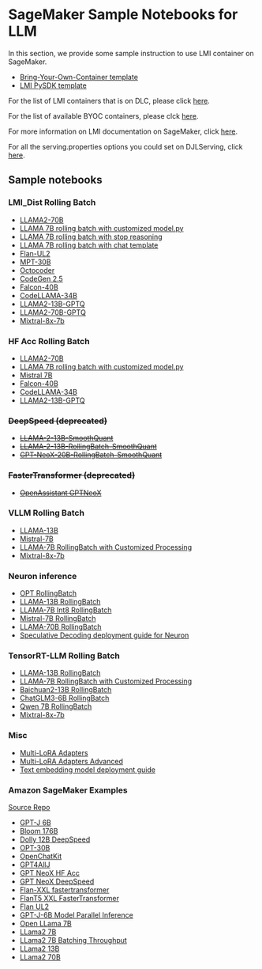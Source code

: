 # SageMaker Sample Notebooks for LLM

In this section, we provide some sample instruction to use LMI container on SageMaker.

- [Bring-Your-Own-Container template](BYOC_template_with_LMI_solution.ipynb)
- [LMI PySDK template](pysdk_template_with_LMI_solution.ipynb)

For the list of LMI containers that is on DLC, please
click [here](https://github.com/aws/deep-learning-containers/blob/master/available_images.md#large-model-inference-containers).

For the list of available BYOC containers, please
clck [here](https://hub.docker.com/r/deepjavalibrary/djl-serving/tags).

For more information on LMI documentation on SageMaker,
click [here](https://docs.aws.amazon.com/sagemaker/latest/dg/realtime-endpoints-large-model-inference.html).

For all the serving.properties options you could set on DJLServing,
click [here](https://docs.djl.ai/docs/serving/serving/docs/modes.html#servingproperties).

## Sample notebooks

### LMI_Dist Rolling Batch

- [LLAMA2-70B](sample-llm/rollingbatch_deploy_llama2_70b.ipynb)
- [LLAMA 7B rolling batch with customized model.py](sample-llm/rollingbatch_llama_7b_customized_preprocessing.ipynb)
- [LLAMA 7B rolling batch with stop reasoning](sample-llm/rollingbatch_llama_7b_stop_reason.ipynb)
- [LLAMA 7B rolling batch with chat template](sample-llm/rollingbatch_llama_7b_chat.ipynb)
- [Flan-UL2](sample-llm/rollingbatch_deploy_flan_ul2.ipynb)
- [MPT-30B](sample-llm/rollingbatch_deploy_mpt_30b.ipynb)
- [Octocoder](sample-llm/rollingbatch_deploy_octocoder_w_pagedattn.ipynb)
- [CodeGen 2.5](sample-llm/rollingbatch_deploy_codegen25_7b.ipynb)
- [Falcon-40B](sample-llm/rollingbatch_deploy_falcon_40b.ipynb)
- [CodeLLAMA-34B](sample-llm/rollingbatch_deploy_codellama_34b.ipynb)
- [LLAMA2-13B-GPTQ](sample-llm/rollingbatch_deploy_llama2-13b-gptq.ipynb)
- [LLAMA2-70B-GPTQ](sample-llm/rollingbatch_deploy_llama2-70b-gptq.ipynb)
- [Mixtral-8x-7b](sample-llm/rollingbatch_deploy_mixtral_8x7b.ipynb)

### HF Acc Rolling Batch

- [LLAMA2-70B](sample-llm/hf_acc_deploy_llama2_70b.ipynb)
- [LLAMA 7B rolling batch with customized model.py](sample-llm/hf_acc_deploy_llama_7b_customized_preprocessing.ipynb)
- [Mistral 7B](sample-llm/hf_acc_deploy_mistral_7b.ipynb)
- [Falcon-40B](sample-llm/hf_acc_deploy_falcon_40b.ipynb)
- [CodeLLAMA-34B](sample-llm/hf_acc_deploy_codellama_34b.ipynb)
- [LLAMA2-13B-GPTQ](sample-llm/hf_acc_deploy_llama2_13b_gptq.ipynb)

### <del>DeepSpeed (deprecated)</del>

- <del>[LLAMA-2-13B-SmoothQuant](sample-llm/deprecated/ds_deploy_llama2-13b-smoothquant.ipynb)</del>
- <del>[LLAMA-2-13B-RollingBatch-SmoothQuant](sample-llm/deprecated/ds_rollingbatch_deploy_llama2-13b-smoothquant.ipynb)</del>
- <del>[GPT-NeoX-20B-RollingBatch-SmoothQuant](sample-llm/deprecated/ds_rollingbatch_deploy_gpt-neox-20b-smoothquant.ipynb)</del>

### <del>FasterTransformer (deprecated)</del>

- <del>[OpenAssistant GPTNeoX](sample-llm/deprecated/fastertransformer_deploy_pythia12b_triton_mode.ipynb)</del>

### VLLM Rolling Batch

- [LLAMA-13B](sample-llm/vllm_deploy_llama_13b.ipynb)
- [Mistral-7B](sample-llm/vllm_deploy_mistral_7b.ipynb)
- [LLAMA-7B RollingBatch with Customized Processing](sample-llm/vllm_rollingbatch_deploy_customized_processing.ipynb)
- [Mixtral-8x-7b](sample-llm/vllm_rollingbatch_deploy_mixtral_8x7b.ipynb)

### Neuron inference

- [OPT RollingBatch](sample-llm/tnx_rollingbatch_deploy_opt.ipynb)
- [LLAMA-13B RollingBatch](sample-llm/tnx_rollingbatch_deploy_llama_13b.ipynb)
- [LLAMA-7B Int8 RollingBatch](sample-llm/tnx_rollingbatch_deploy_llama_7b_int8.ipynb)
- [Mistral-7B RollingBatch](sample-llm/tnx_rollingbatch_deploy_mistral_7b.ipynb)
- [LLAMA-70B RollingBatch](sample-llm/tnx_rollingbatch_deploy_llama_70b.ipynb)
- [Speculative Decoding deployment guide for Neuron](sample-llm/tnx_speculative_decoding_deploy_llama2_70b.ipynb)

### TensorRT-LLM Rolling Batch

- [LLAMA-13B RollingBatch](sample-llm/trtllm_rollingbatch_deploy_llama_13b.ipynb)
- [LLAMA-7B RollingBatch with Customized Processing](sample-llm/trtllm_rollingbatch_deploy_customized_processing.ipynb)
- [Baichuan2-13B RollingBatch](sample-llm/trtllm_rollingbatch_deploy_baichuan2_13b.ipynb)
- [ChatGLM3-6B RollingBatch](sample-llm/trtllm_rollingbatch_deploy_chatglm3_6b.ipynb)
- [Qwen 7B RollingBatch](sample-llm/trtllm_rollingbatch_deploy_qwen_7b.ipynb)
- [Mixtral-8x-7b](sample-llm/trtllm_rollingbatch_deploy_mixtral_8x7b.ipynb)

### Misc

- [Multi-LoRA Adapters](sample-llm/multi_lora_adapter_inference.ipynb)
- [Multi-LoRA Adapters Advanced](sample-llm/multi_lora_adapter_inference_advanced.ipynb)
- [Text embedding model deployment guide](sample-llm/text_embedding_deploy_bert.ipynb)

### Amazon SageMaker Examples

[Source Repo](https://github.com/aws/amazon-sagemaker-examples/tree/main)

- [GPT-J 6B](https://github.com/aws/amazon-sagemaker-examples/blob/master/inference/generativeai/deepspeed/GPT-J-6B_DJLServing_with_PySDK.ipynb)
- [Bloom 176B](https://github.com/aws/amazon-sagemaker-examples/blob/master/inference/nlp/realtime/llm/bloom_176b/djl_deepspeed_deploy.ipynb)
- [Dolly 12B DeepSpeed](https://github.com/aws/amazon-sagemaker-examples/blob/master/inference/generativeai/llm-workshop/deploy-dolly-12b/dolly-12b-deepspeed-sagemaker.ipynb)
- [OPT-30B](https://github.com/aws/amazon-sagemaker-examples/blob/master/inference/nlp/realtime/llm/opt30b/djl_deepspeed_deploy_opt30b_no_custom_inference_code.ipynb)
- [OpenChatKit](https://github.com/aws/amazon-sagemaker-examples/blob/master/inference/generativeai/llm-workshop/lab4-openchatkit/deploy_openchatkit_on_sagemaker.ipynb)
- [GPT4AllJ](https://github.com/aws/amazon-sagemaker-examples/blob/master/inference/generativeai/llm-workshop/lab8-Inferentia2-gpt4all-j/inferentia2-llm-GPT4allJ.ipynb)
- [GPT NeoX HF Acc](https://github.com/aws/amazon-sagemaker-examples/blob/master/inference/generativeai/llm-workshop/lab3-optimize-llm/djl_accelerate_deploy_g5_12x_GPT_NeoX.ipynb)
- [GPT NeoX DeepSpeed](https://github.com/aws/amazon-sagemaker-examples/blob/master/inference/generativeai/llm-workshop/lab3-optimize-llm/g5_24xlarge/djl_deepspeed_deploy_GPT_NeoX.ipynb)
- [Flan-XXL fastertransformer](https://github.com/aws/amazon-sagemaker-examples/blob/master/inference/generativeai/llm-workshop/lab5-flan-t5-xxl/flan-xxl-sagemaker-fastertransformer-smaster.ipynb)
- [FlanT5 XXL FasterTransformer](https://github.com/aws/amazon-sagemaker-examples/blob/master/inference/generativeai/llm-workshop/lab5-flan-t5-xxl/flant5-xxl-fastertransformer-no-code.ipynb)
- [Flan UL2](https://github.com/aws/amazon-sagemaker-examples/blob/master/inference/generativeai/llm-workshop/flan-ul2-pySDK/flan-ul2-pySDK.ipynb)
- [GPT-J-6B Model Parallel Inference](https://github.com/aws/amazon-sagemaker-examples/blob/master/advanced_functionality/pytorch_deploy_large_GPT_model/GPT-J-6B-model-parallel-inference-DJL.ipynb)
- [Open LLama 7B](https://github.com/aws/amazon-sagemaker-examples/blob/master/inference/generativeai/llm-workshop/lab10-open-llama/open-llama-7b/open_llama_7b.ipynb)
- [LLama2 7B](https://github.com/aws/amazon-sagemaker-examples/blob/master/inference/generativeai/llm-workshop/lab11-llama2/meta-llama-2-7b-lmi.ipynb)
- [LLama2 7B Batching Throughput](https://github.com/aws/amazon-sagemaker-examples/blob/master/inference/generativeai/llm-workshop/llama2-7b-batching-throughput/llama2-7b-batching-throughput.ipynb)
- [LLama2 13B](https://github.com/aws/amazon-sagemaker-examples/blob/master/inference/generativeai/llm-workshop/lab11-llama2/meta-llama-2-13b-lmi.ipynb)
- [LLama2 70B](https://github.com/aws/amazon-sagemaker-examples/blob/master/inference/generativeai/llm-workshop/lab11-llama2/meta-llama-2-70b-lmi.ipynb)
